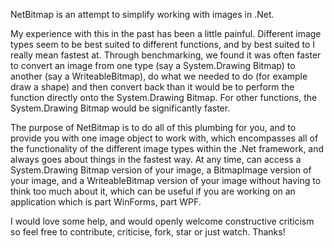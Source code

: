 NetBitmap is an attempt to simplify working with images in .Net.

My experience with this in the past has been a little painful. Different image types seem to be best suited to different functions, and by best suited to I really mean fastest at. Through benchmarking, we found it was often faster to convert an image from one type (say a System.Drawing Bitmap) to another (say a WriteableBitmap), do what we needed to do (for example draw a shape) and then convert back than it would be to perform the function directly onto the System.Drawing Bitmap. For other functions, the System.Drawing Bitmap would be significantly faster.

The purpose of NetBitmap is to do all of this plumbing for you, and to provide you with one image object to work with, which encompasses all of the functionality of the different image types within the .Net framework, and always goes about things in the fastest way. At any time, can access a System.Drawing Bitmap version of your image, a BitmapImage version of your image, and a WriteableBitmap version of your image without having to think too much about it, which can be useful if you are working on an application which is part WinForms, part WPF.

I would love some help, and would openly welcome constructive criticism so feel free to contribute, criticise, fork, star or just watch. Thanks!